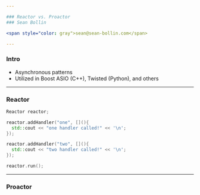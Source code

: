 ```yaml
---

### Reactor vs. Proactor
### Sean Bollin 

<span style="color: gray">sean@sean-bollin.com</span>

---
```


### Intro

  - Asynchronous patterns
  - Utilized in Boost ASIO (C++), Twisted (Python), and others 
---

### Reactor

```cpp
Reactor reactor;

reactor.addHandler("one", [](){
  std::cout << "one handler called!" << '\n';
});

reactor.addHandler("two", [](){
  std::cout << "two handler called!" << '\n';
});

reactor.run();
```
---

### Proactor

